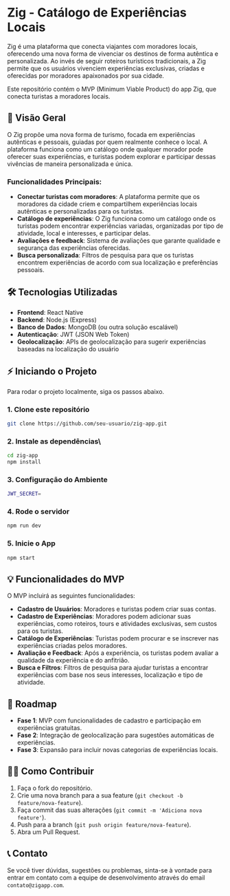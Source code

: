 # Zig - Catálogo de Experiências Locais

Zig é uma plataforma que conecta viajantes com moradores locais, oferecendo uma nova forma de vivenciar os destinos de forma autêntica e personalizada. Ao invés de seguir roteiros turísticos tradicionais, a Zig permite que os usuários vivenciem experiências exclusivas, criadas e oferecidas por moradores apaixonados por sua cidade.

Este repositório contém o MVP (Minimum Viable Product) do app Zig, que conecta turistas a moradores locais.

## 🚀 Visão Geral

O Zig propõe uma nova forma de turismo, focada em experiências autênticas e pessoais, guiadas por quem realmente conhece o local. A plataforma funciona como um catálogo onde qualquer morador pode oferecer suas experiências, e turistas podem explorar e participar dessas vivências de maneira personalizada e única.

### Funcionalidades Principais:
- **Conectar turistas com moradores**: A plataforma permite que os moradores da cidade criem e compartilhem experiências locais autênticas e personalizadas para os turistas.
- **Catálogo de experiências**: O Zig funciona como um catálogo onde os turistas podem encontrar experiências variadas, organizadas por tipo de atividade, local e interesses, e participar delas.
- **Avaliações e feedback**: Sistema de avaliações que garante qualidade e segurança das experiências oferecidas.
- **Busca personalizada**: Filtros de pesquisa para que os turistas encontrem experiências de acordo com sua localização e preferências pessoais.

## 🛠 Tecnologias Utilizadas

- **Frontend**: React Native
- **Backend**: Node.js (Express)
- **Banco de Dados**: MongoDB (ou outra solução escalável)
- **Autenticação**: JWT (JSON Web Token)
- **Geolocalização**: APIs de geolocalização para sugerir experiências baseadas na localização do usuário

## ⚡ Iniciando o Projeto

Para rodar o projeto localmente, siga os passos abaixo.

### 1. Clone este repositório

```bash
git clone https://github.com/seu-usuario/zig-app.git
```
### 2. Instale as dependências\

```bash
cd zig-app
npm install
```
### 3. Configuração do Ambiente

```bash
JWT_SECRET=
```
### 4. Rode o servidor
```bash
npm run dev
```
### 5. Inicie o App

```bash
npm start
```
## 💡 Funcionalidades do MVP

O MVP incluirá as seguintes funcionalidades:

- **Cadastro de Usuários**: Moradores e turistas podem criar suas contas.
- **Cadastro de Experiências**: Moradores podem adicionar suas experiências, como roteiros, tours e atividades exclusivas, sem custos para os turistas.
- **Catálogo de Experiências**: Turistas podem procurar e se inscrever nas experiências criadas pelos moradores.
- **Avaliação e Feedback**: Após a experiência, os turistas podem avaliar a qualidade da experiência e do anfitrião.
- **Busca e Filtros**: Filtros de pesquisa para ajudar turistas a encontrar experiências com base nos seus interesses, localização e tipo de atividade.

## 📅 Roadmap

- **Fase 1**: MVP com funcionalidades de cadastro e participação em experiências gratuitas.
- **Fase 2**: Integração de geolocalização para sugestões automáticas de experiências.
- **Fase 3**: Expansão para incluir novas categorias de experiências locais.

## 🧑‍💻 Como Contribuir

1. Faça o fork do repositório.
2. Crie uma nova branch para a sua feature (`git checkout -b feature/nova-feature`).
3. Faça commit das suas alterações (`git commit -m 'Adiciona nova feature'`).
4. Push para a branch (`git push origin feature/nova-feature`).
5. Abra um Pull Request.

## 📞 Contato

Se você tiver dúvidas, sugestões ou problemas, sinta-se à vontade para entrar em contato com a equipe de desenvolvimento através do email `contato@zigapp.com`.

